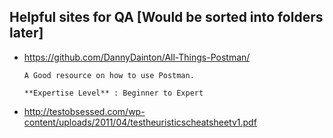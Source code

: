 ## Helpful sites for QA [Would be sorted into folders later]

* https://github.com/DannyDainton/All-Things-Postman/

      A Good resource on how to use Postman.

      **Expertise Level** : Beginner to Expert

* http://testobsessed.com/wp-content/uploads/2011/04/testheuristicscheatsheetv1.pdf

